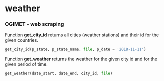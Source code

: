 # weather 

### **OGIMET** - web scraping

Function **get_city_id** returns all cities (weather stations) and their id for the given countries.
```python
get_city_id(p_state, p_state_name, file, p_date = '2018-11-11')
```

Function **get_weather** returns the weather for the given city id and for the given period of time.
```python
get_weather(date_start, date_end, city_id, file)
```


